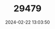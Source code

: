 ---
title: "29479"
category: "Abronia frosti"
draft: false
date: 2024-02-22 13:03:50
languages:
  English: ["Frost’s Arboreal Alligator Lizard"]
---
